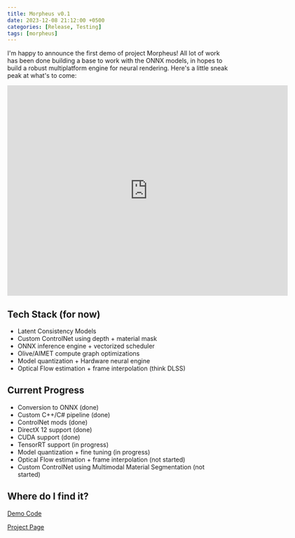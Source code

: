 ```yaml
---
title: Morpheus v0.1
date: 2023-12-08 21:12:00 +0500
categories: [Release, Testing]
tags: [morpheus]
---
```


I'm happy to announce the first demo of project Morpheus!
All lot of work has been done building a base to work with the ONNX models,
in hopes to build a robust multiplatform engine for neural rendering.
Here's a little sneak peak at what's to come:

<iframe width="640" height="480" src="https://www.youtube.com/embed/uBPPXIbcJOo" title="Project Morpheus - v0.1 Demo" frameborder="0" allow="accelerometer; autoplay; clipboard-write; encrypted-media; gyroscope; picture-in-picture; web-share" allowfullscreen></iframe>

## Tech Stack (for now)
 - Latent Consistency Models
 - Custom ControlNet using depth + material mask
 - ONNX inference engine + vectorized scheduler
 - Olive/AIMET compute graph optimizations
 - Model quantization + Hardware neural engine
 - Optical Flow estimation + frame interpolation (think DLSS)

## Current Progress
 - Conversion to ONNX (done)
 - Custom C++/C# pipeline (done)
 - ControlNet mods (done)
 - DirectX 12 support (done)
 - CUDA support (done)
 - TensorRT support (in progress)
 - Model quantization + fine tuning (in progress)
 - Optical Flow estimation + frame interpolation (not started)
 - Custom ControlNet using Multimodal Material Segmentation (not started)

## Where do I find it?
[Demo Code](https://github.com/PolybiusTech/NeuralRenderer)

[Project Page](https://polybiustech.github.io/NeuralRenderer)
